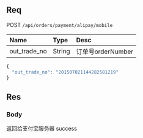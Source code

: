 ## Req

POST `/api/orders/payment/alipay/mobile`


| Name             | Type     | Desc                              |
|:-----------------|:---------|:----------------------------------|
| out_trade_no     | String   | 订单号orderNumber                  |






```js
{
  "out_trade_no": "201507021144282581219"
}
```


## Res
### Body

返回给支付宝服务器 success

